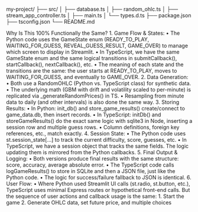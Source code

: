 my-project/
  ├── src/
  │   ├── database.ts
  │   ├── random_ohlc.ts
  │   ├── stream_app_controller.ts
  │   ├── main.ts
  │   └── types.d.ts
  ├── package.json
  ├── tsconfig.json
  └── README.md




Why Is This 100% Functionally the Same?
	1.	Game Flow & States:
	•	The Python code uses the GameState enum (READY_TO_PLAY, WAITING_FOR_GUESS, REVEAL_GUESS_RESULT, GAME_OVER) to manage which screen to display in Streamlit.
	•	In TypeScript, we have the same GameState enum and the same logical transitions in submitCallback(), startCallback(), nextCallback(), etc.
	•	The meaning of each state and the transitions are the same: the user starts at READY_TO_PLAY, moves to WAITING_FOR_GUESS, and eventually to GAME_OVER.
	2.	Data Generation:
	•	Both use a RandomOHLC (Python vs. TypeScript class) for synthetic data.
	•	The underlying math (GBM with drift and volatility scaled to per-minute) is replicated via _generateRandomPrices() in TS.
	•	Resampling from minute data to daily (and other intervals) is also done the same way.
	3.	Storing Results:
	•	In Python: init_db() and store_game_results() create/connect to game_data.db, then insert records.
	•	In TypeScript: initDb() and storeGameResults() do the exact same logic with sqlite3 in Node, inserting a session row and multiple guess rows.
	•	Column definitions, foreign key references, etc., match exactly.
	4.	Session State:
	•	The Python code uses st.session_state[...] to track the current difficulty, score, guesses, etc.
	•	In TypeScript, we have a session object that tracks the same fields. The logic updating them is mirrored from the Python callbacks.
	5.	Final Output & Logging:
	•	Both versions produce final results with the same structure: score, accuracy, average absolute error.
	•	The TypeScript code calls logGameResults() to store in SQLite and then a JSON file, just like the Python code.
	•	The logic for success/failure fallback to JSON is identical.
	6.	User Flow:
	•	Where Python used Streamlit UI calls (st.radio, st.button, etc.), TypeScript uses minimal Express routes or hypothetical front-end calls. But the sequence of user actions and callback usage is the same:
	1.	Start the game
	2.	Generate OHLC data, set future price, and multiple choices
